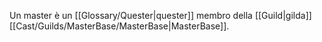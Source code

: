 Un master è un [[Glossary/Quester|quester]] membro della [[Guild|gilda]] [[Cast/Guilds/MasterBase/MasterBase|MasterBase]].